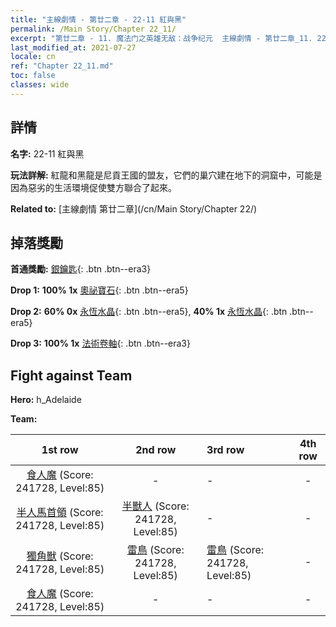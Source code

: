 ```yaml
---
title: "主線劇情 - 第廿二章 - 22-11 紅與黑"
permalink: /Main Story/Chapter 22_11/
excerpt: "第廿二章 - 11. 魔法门之英雄无敌：战争纪元  主線劇情 - 第廿二章_11. 22-11 紅與黑"
last_modified_at: 2021-07-27
locale: cn
ref: "Chapter 22_11.md"
toc: false
classes: wide
---
```


## 詳情

 **名字:** 22-11 紅與黑

 **玩法詳解:** 紅龍和黑龍是尼貢王國的盟友，它們的巢穴建在地下的洞窟中，可能是因為惡劣的生活環境促使雙方聯合了起來。

 **Related to:** [主線劇情 第廿二章](/cn/Main Story/Chapter 22/)

## 掉落獎勵

 **首通獎勵:** [銀鑰匙](/cn/Items/con_693/){: .btn .btn--era3}

 **Drop 1:** **100% 1x** [奧祕寶石](/cn/Items/mat_79/){: .btn .btn--era5}

 **Drop 2:** **60% 0x** [永恆水晶](/cn/Items/mat_73/){: .btn .btn--era5}, **40% 1x** [永恆水晶](/cn/Items/mat_73/){: .btn .btn--era5}

 **Drop 3:** **100% 1x** [法術卷軸](/cn/Items/con_694/){: .btn .btn--era3}


## Fight against Team
 **Hero:** h_Adelaide

 **Team:**


  | 1st row | 2nd row | 3rd row | 4th row |
  |:----:|:----:|:----|:----:|
  | [食人魔](/cn/units/Ogre/) (Score: 241728, Level:85)  | - | - | - |
  | [半人馬首領](/cn/units/Centaur/) (Score: 241728, Level:85)  | [半獸人](/cn/units/Orc/) (Score: 241728, Level:85)  | - | - |
  | [獨角獸](/cn/units/Unicorn/) (Score: 241728, Level:85)  | [雷鳥](/cn/units/Roc/) (Score: 241728, Level:85)  | [雷鳥](/cn/units/Roc/) (Score: 241728, Level:85)  | - |
  | [食人魔](/cn/units/Ogre/) (Score: 241728, Level:85)  | - | - | - |



